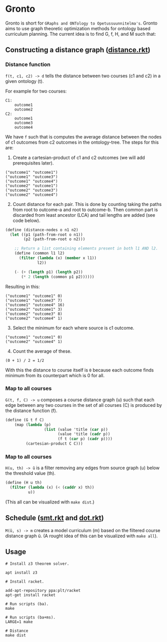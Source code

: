 # Gronto

Gronto is short for `GRaphs and ONTology to Opetussuunnitelma's`. Gronto aims to
use graph theoretic optimization methods for ontology based curriculum planning.
The current idea is to find G, f, H, and M such that:

## Constructing a distance graph ([distance.rkt](src/distance.rkt))

### Distance function 

`f(t, c1, c2) -> d` tells the distance between two courses (c1 and c2) in a given
ontology (t).

For example for two courses:

```
C1:
    outcome1
    outcome2
C2:
    outcome1
    outcome3
    outcome4
```

We have `f` such that is computes the average distance between the nodes of
c1 outcomes from c2 outcomes in the ontology-tree. The steps for this are:

 1. Create a cartesian-product of c1 and c2 outcomes (we will add prerequisites later).
 ```
 ("outcome1" "outcome1")
 ("outcome1" "outcome3")
 ("outcome1" "outcome4")
 ("outcome2" "outcome1")
 ("outcome2" "outcome3")
 ("outcome2" "outcome4")
 ```

 2. Count distance for each pair. This is done by counting taking the paths from
 root to outcome-a and root to outcome-b. Then common part is discarded from least
 ancestor (LCA) and tail lengths are added (see code below).

 ```scheme
 (define (distance-nodes o n1 n2)
   (let ((p1 (path-from-root o n1))
         (p2 (path-from-root o n2)))

     ;; Return a list containing elements present in both l1 AND l2.
     (define (common l1 l2)
       (filter (lambda (x) (member x l1))
               l2))

     (- (+ (length p1) (length p2))
        (* 2 (length (common p1 p2))))))
 ```

 Resulting in this:
 ```
 ("outcome1" "outcome1" 0)
 ("outcome1" "outcome3" 7)
 ("outcome1" "outcome4" 16)
 ("outcome2" "outcome1" 3)
 ("outcome2" "outcome3" 8)
 ("outcome2" "outcome4" 1)
 ```

 3. Select the minimum for each where source is c1 outcome.
 ```
 ("outcome1" "outcome1" 0)
 ("outcome2" "outcome4" 1)
 ```

 4. Count the average of these.
 ```
 (0 + 1) / 2 = 1/2
 ```

With this the distance to course itself is `0` because each outcome finds minimum
from its counterpart which is 0 for all.

### Map to all courses

`G(t, f, C) -> u` composes a course distance graph (u) such that each edge
between any two courses in the set of all courses (C) is produced by the distance
function (f).

```scheme
(define (G t f C)
    (map (lambda (p)
                 (list (value 'title (car p))
                       (value 'title (cadr p))
                       (f t (car p) (cadr p))))
         (cartesian-product C C)))
```

### Map to all courses

`H(u, th) -> ũ` is a filter removing any edges from source graph (u) below the
threshold value (th).

```scheme
(define (H u th)
  (filter (lambda (x) (< (caddr x) th))
          u))
```

(This all can be visualized with `make dist`.)

## Schedule ([smt.rkt](src/smt.rkt) and [dot.rkt](src/dot.rkt))

`M(ũ, s) -> m` creates a model curriculum (m) based on the filtered course
distance graph ũ. (A rought idea of this can be visualized with `make all`).

## Usage

```
# Install z3 theorem solver.

apt install z3

# Install racket.

add-apt-repository ppa:plt/racket
apt-get install racket

# Run scripts (ba).
make

# Run scripts (ba+ms).
LARGE=1 make

# Distance
make dist
```
